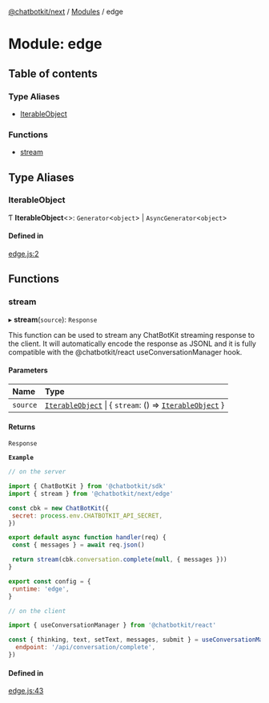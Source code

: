 [@chatbotkit/next](../README.md) / [Modules](../modules.md) / edge

# Module: edge

## Table of contents

### Type Aliases

- [IterableObject](edge.md#iterableobject)

### Functions

- [stream](edge.md#stream)

## Type Aliases

### IterableObject

Ƭ **IterableObject**\<\>: `Generator`\<`object`\> \| `AsyncGenerator`\<`object`\>

#### Defined in

[edge.js:2](https://github.com/chatbotkit/node-sdk/blob/main/packages/next/src/edge.js#L2)

## Functions

### stream

▸ **stream**(`source`): `Response`

This function can be used to stream any ChatBotKit streaming response to the
client. It will automatically encode the response as JSONL and it is fully
compatible with the @chatbotkit/react useConversationManager hook.

#### Parameters

| Name | Type |
| :------ | :------ |
| `source` | [`IterableObject`](edge.md#iterableobject) \| \{ `stream`: () => [`IterableObject`](edge.md#iterableobject)  } |

#### Returns

`Response`

**`Example`**

```js
// on the server

import { ChatBotKit } from '@chatbotkit/sdk'
import { stream } from '@chatbotkit/next/edge'

const cbk = new ChatBotKit({
 secret: process.env.CHATBOTKIT_API_SECRET,
})

export default async function handler(req) {
 const { messages } = await req.json()

 return stream(cbk.conversation.complete(null, { messages }))
}

export const config = {
 runtime: 'edge',
}

// on the client

import { useConversationManager } from '@chatbotkit/react'

const { thinking, text, setText, messages, submit } = useConversationManager({
  endpoint: '/api/conversation/complete',
})
```

#### Defined in

[edge.js:43](https://github.com/chatbotkit/node-sdk/blob/main/packages/next/src/edge.js#L43)
